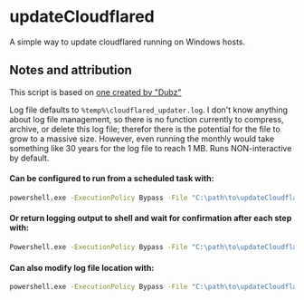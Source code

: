 # updateCloudflared
A simple way to update cloudflared running on Windows hosts.

## Notes and attribution
This script is based on [one created by "Dubz"](https://cloudflared.app/update.ps1)


Log file defaults to `%temp%\cloudflared_updater.log`.
I don't know anything about log file management, so there is no function currently to compress, archive, or delete this log file; therefor there is the potential for the file to grow to a massive size. However, even running the monthly would take something like 30 years for the log file to reach 1 MB.
Runs NON-interactive by default.

#### Can be configured to run from a scheduled task with:
```cmd
powershell.exe -ExecutionPolicy Bypass -File "C:\path\to\updateCloudflared.ps1"
```

#### Or return logging output to shell and wait for confirmation after each step with:
```cmd
Powershell.exe -ExecutionPolicy Bypass -File "C:\path\to\updateCloudflared.ps1" -interactive
```

#### Can also modify log file location with:
```cmd
powershell.exe -ExecutionPolicy Bypass -File "C:\path\to\updateCloudflared.ps1" -logFile "C:\Prefered\Log\Path\cloudflared-updater.log"
```
